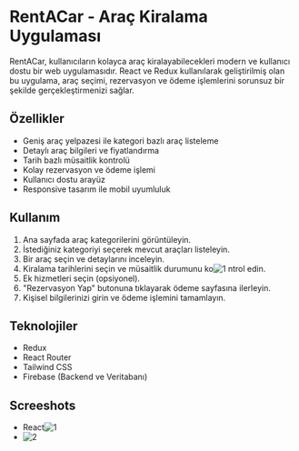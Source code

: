 # RentACar - Araç Kiralama Uygulaması

RentACar, kullanıcıların kolayca araç kiralayabilecekleri modern ve kullanıcı dostu bir web uygulamasıdır. React ve Redux kullanılarak geliştirilmiş olan bu uygulama, araç seçimi, rezervasyon ve ödeme işlemlerini sorunsuz bir şekilde gerçekleştirmenizi sağlar.

## Özellikler

- Geniş araç yelpazesi ile kategori bazlı araç listeleme
- Detaylı araç bilgileri ve fiyatlandırma
- Tarih bazlı müsaitlik kontrolü
- Kolay rezervasyon ve ödeme işlemi
- Kullanıcı dostu arayüz
- Responsive tasarım ile mobil uyumluluk


## Kullanım

1. Ana sayfada araç kategorilerini görüntüleyin.
2. İstediğiniz kategoriyi seçerek mevcut araçları listeleyin.
3. Bir araç seçin ve detaylarını inceleyin.
4. Kiralama tarihlerini seçin ve müsaitlik durumunu ko![1](https://github.com/user-attachments/assets/1c1359cb-796b-40d3-b337-6f6459f03076)
ntrol edin.
5. Ek hizmetleri seçin (opsiyonel).
6. "Rezervasyon Yap" butonuna tıklayarak ödeme sayfasına ilerleyin.
7. Kişisel bilgilerinizi girin ve ödeme işlemini tamamlayın.

## Teknolojiler



- Redux
- React Router
- Tailwind CSS
- Firebase (Backend ve Veritabanı)

## Screeshots
  
- React![1](https://github.com/user-attachments/assets/325a1230-192a-46ff-a2d4-82a57b5430a4)
- ![2](https://github.com/user-attachments/assets/bf33a20f-7c7e-4a8c-915c-92be6abb0e17)

